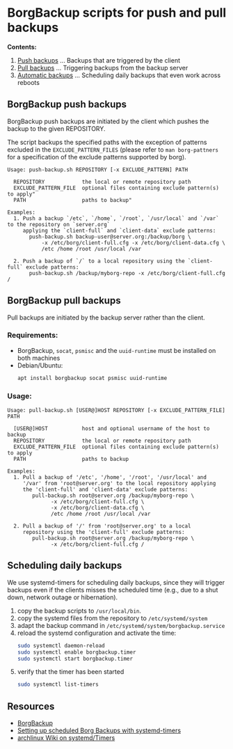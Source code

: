 # BorgBackup scripts for push and pull backups

**Contents:**
 1. [Push backups](#borgbackup-push-backups) ... Backups that are triggered by the client
 2. [Pull backups](#borgbackup-pull-backups) ... Triggering backups from the backup server
 3. [Automatic backups](#scheduling-daily-backups) ... Scheduling daily backups that even work across reboots

## BorgBackup push backups

BorgBackup push backups are initiated by the client which pushes the backup to the given REPOSITORY.

The script backups the specified paths with the exception of patterns excluded in the `EXCLUDE_PATTERN_FILES` (please refer to `man borg-pattners` for a
specification of the exclude patterns supported by borg).

```
Usage: push-backup.sh REPOSITORY [-x EXCLUDE_PATTERN] PATH

  REPOSITORY            the local or remote repository path
  EXCLUDE_PATTERN_FILE  optional files containing exclude pattern(s) to apply"
  PATH                  paths to backup"

Examples:
  1. Push a backup `/etc`, `/home`, `/root`, `/usr/local` and `/var` to the repository on `server.org` 
     applying the `client-full` and `client-data` exclude patterns:
       push-backup.sh backup-user@server.org:/backup/borg \
           -x /etc/borg/client-full.cfg -x /etc/borg/client-data.cfg \
           /etc /home /root /usr/local /var

  2. Push a backup of `/` to a local repository using the `client-full` exclude patterns:
       push-backup.sh /backup/myborg-repo -x /etc/borg/client-full.cfg /
```

## BorgBackup pull backups

Pull backups are initiated by the backup server rather than the client. 

### Requirements:
- BorgBackup, `socat`, `psmisc` and the `uuid-runtime` must be installed on both machines
- Debian/Ubuntu:
  ```bash
  apt install borgbackup socat psmisc uuid-runtime
  ``` 

### Usage:
```
Usage: pull-backup.sh [USER@]HOST REPOSITORY [-x EXCLUDE_PATTERN_FILE] PATH

  [USER@]HOST           host and optional username of the host to backup
  REPOSITORY            the local or remote repository path
  EXCLUDE_PATTERN_FILE  optional files containing exclude pattern(s) to apply
  PATH                  paths to backup

Examples:
  1. Pull a backup of '/etc', '/home', '/root', '/usr/local' and
     '/var' from 'root@server.org' to the local repository applying
     the 'client-full' and 'client-data' exclude patterns:
        pull-backup.sh root@server.org /backup/myborg-repo \
              -x /etc/borg/client-full.cfg \
              -x /etc/borg/client-data.cfg \
              /etc /home /root /usr/local /var

  2. Pull a backup of '/' from 'root@server.org' to a local
     repository using the 'client-full' exclude patterns:
        pull-backup.sh root@server.org /backup/myborg-repo \
              -x /etc/borg/client-full.cfg /
```

## Scheduling daily backups

We use systemd-timers for scheduling daily backups, since they will trigger
backups even if the clients misses the scheduled time (e.g., due to a shut down, 
network outage or hibernation).

 1. copy the backup scripts to `/usr/local/bin`.
 2. copy the systemd files from the repository to `/etc/systemd/system`
 3. adapt the backup command in `/etc/systemd/system/borgbackup.service`
 4. reload the systemd configuration and activate the time:
    ```bash
    sudo systemctl daemon-reload
    sudo systemctl enable borgbackup.timer
    sudo systemctl start borgbackup.timer
    ```
 5. verify that the timer has been started
    ```bash
    sudo systemctl list-timers
    ```

## Resources
- [BorgBackup](https://www.borgbackup.org/)
- [Setting up scheduled Borg Backups with systemd-timers](https://dextervolkman.com/posts/borg_backups/)
- [archlinux Wiki on systemd/Timers](https://wiki.archlinux.org/index.php/Systemd/Timers)
